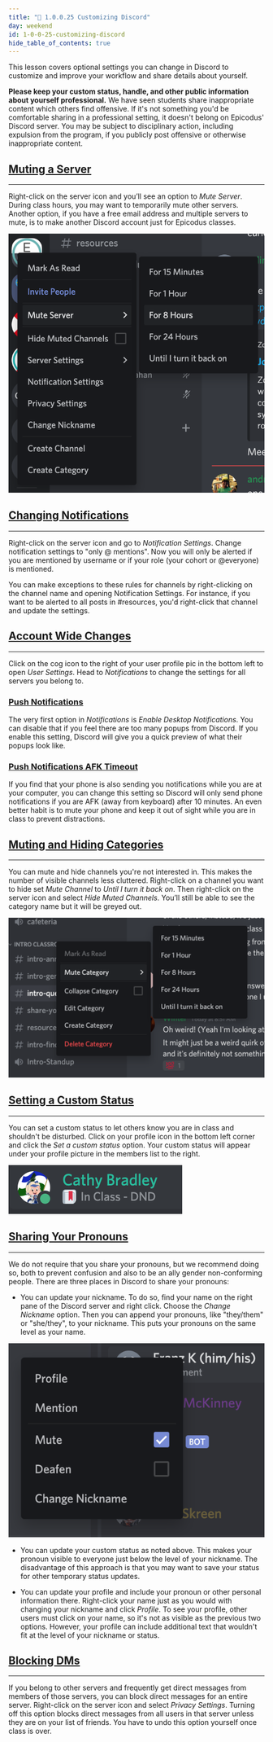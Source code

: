 ```yaml
---
title: "📓 1.0.0.25 Customizing Discord"
day: weekend
id: 1-0-0-25-customizing-discord
hide_table_of_contents: true
---
```


This lesson covers optional settings you can change in Discord to customize and improve your workflow and share details about yourself.

**Please keep your custom status, handle, and other public information about yourself professional.** We have seen students share inappropriate content which others find offensive. If it's not something you'd be comfortable sharing in a professional setting, it doesn't belong on Epicodus' Discord server. You may be subject to disciplinary action, including expulsion from the program, if you publicly post offensive or otherwise inappropriate content.

## [Muting a Server](#muting-a-server)

---

Right-click on the server icon and you’ll see an option to _Mute Server_. During class hours, you may want to temporarily mute other servers. Another option, if you have a free email address and multiple servers to mute, is to make another Discord account just for Epicodus classes.

![Right-click the server icon to see option to "Mute Server".](/images/INTRO/prework/discord-mute-server.png)

## [Changing Notifications](#changing-notifications)

---

Right-click on the server icon and go to _Notification Settings_. Change notification settings to "only @ mentions". Now you will only be alerted if you are mentioned by username or if your role (your cohort or @everyone) is mentioned.

You can make exceptions to these rules for channels by right-clicking on the channel name and opening Notification Settings. For instance, if you want to be alerted to all posts in #resources, you'd right-click that channel and update the settings. 

## [Account Wide Changes](#account-wide-changes)

---

Click on the cog icon to the right of your user profile pic in the bottom left to open _User Settings_. Head to _Notifications_ to change the settings for all servers you belong to.

### [Push Notifications](#push-notifications)

The very first option in _Notifications_ is _Enable Desktop Notifications_.  You can disable that if you feel there are too many popups from Discord. If you enable this setting, Discord will give you a quick preview of what their popups look like.

### [Push Notifications AFK Timeout](#push-notifications-afk-timeout)

If you find that your phone is also sending you notifications while you are at your computer, you can change this setting so Discord will only send phone notifications if you are AFK (away from keyboard) after 10 minutes. An even better habit is to mute your phone and keep it out of sight while you are in class to prevent distractions.

## [Muting and Hiding Categories](#muting-and-hiding-categories)

---

You can mute and hide channels you're not interested in. This makes the number of visible channels less cluttered. Right-click on a channel you want to hide set _Mute Channel_ to _Until I turn it back on_. Then right-click on the server icon and select _Hide Muted Channels_. You’ll still be able to see the category name but it will be greyed out.

![Option to mute and hide channels](/images/INTRO/prework/discord-mute-categories.png)

## [Setting a Custom Status](#setting-a-custom-status)

---

You can set a custom status to let others know you are in class and shouldn't be disturbed. Click on your profile icon in the bottom left corner and click the _Set a custom status_ option. Your custom status will appear under your profile picture in the members list to the right.

![Profile icon with custom status](/images/INTRO/prework/discord-custom-status.png)

## [Sharing Your Pronouns](#sharing-your-pronouns)

---

We do not require that you share your pronouns, but we recommend doing so, both to prevent confusion and also to be an ally gender non-conforming people. There are three places in Discord to share your pronouns:

* You can update your nickname. To do so, find your name on the right pane of the Discord server and right click. Choose the _Change Nickname_ option. Then you can append your pronouns, like "they/them" or "she/they", to your nickname. This puts your pronouns on the same level as your name.

![Image shows option to update nickname or profile](/images/INTRO/prework/update-profile.png)

* You can update your custom status as noted above. This makes your pronoun visible to everyone just below the level of your nickname. The disadvantage of this approach is that you may want to save your status for other temporary status updates.

* You can update your profile and include your pronoun or other personal information there. Right-click your name just as you would with changing your nickname and click _Profile_. To see your profile, other users must click on your name, so it's not as visible as the previous two options. However, your profile can include additional text that wouldn't fit at the level of your nickname or status.

## [Blocking DMs](#blocking-dms)

---

If you belong to other servers and frequently get direct messages from members of those servers, you can block direct messages for an entire server. Right-click on the server icon and select _Privacy Settings_. Turning off this option blocks direct messages from all users in that server unless they are on your list of friends. You have to undo this option yourself once class is over.
